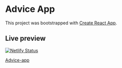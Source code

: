 # Advice App

This project was bootstrapped with [Create React App](https://github.com/facebook/create-react-app).

## Live preview

[![Netlify Status](https://api.netlify.com/api/v1/badges/d1ee0f10-e89e-4439-a87d-3bad9d7b6818/deploy-status)](https://app.netlify.com/sites/advice-me-app/deploys)

[Advice-app](https://advice-me-app.netlify.app/)
